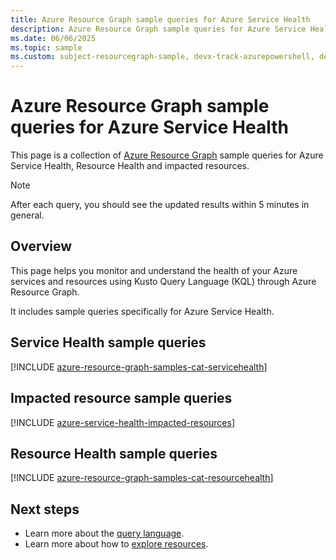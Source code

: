 ```yaml
---
title: Azure Resource Graph sample queries for Azure Service Health
description: Azure Resource Graph sample queries for Azure Service Health showing the use of resource types and tables to access Azure Service Health related resources and properties.
ms.date: 06/06/2025
ms.topic: sample
ms.custom: subject-resourcegraph-sample, devx-track-azurepowershell, devx-track-azurecli
---
```

# Azure Resource Graph sample queries for Azure Service Health


This page is a collection of [Azure Resource Graph](/azure/governance/resource-graph/overview) sample queries for Azure Service Health, Resource Health and impacted resources.
>[!NOTE]
>After each query, you should see the updated results within 5 minutes in general.

## Overview
This page helps you monitor and understand the health of your Azure services and resources using Kusto Query Language (KQL) through Azure Resource Graph. 

It includes sample queries specifically for Azure Service Health.

## Service Health sample queries
[!INCLUDE [azure-resource-graph-samples-cat-servicehealth](./includes/azure-service-health.md)]

## Impacted resource sample queries

[!INCLUDE [azure-service-health-impacted-resources](includes/azure-service-health-impacted-resources.md)]

## Resource Health sample queries

[!INCLUDE [azure-resource-graph-samples-cat-resourcehealth](./includes/resource-health.md)]

## Next steps

- Learn more about the [query language](/azure/governance/resource-graph/concepts/query-language).
- Learn more about how to [explore resources](/azure/governance/resource-graph/concepts/explore-resources).
